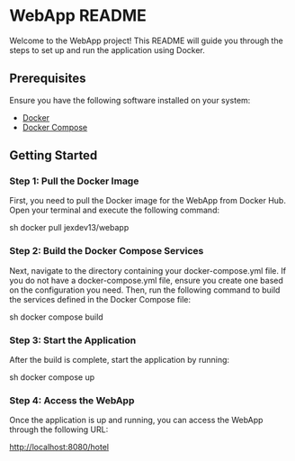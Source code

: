 # WebApp README

Welcome to the WebApp project! This README will guide you through the steps to set up and run the application using Docker.

## Prerequisites

Ensure you have the following software installed on your system:

- [Docker](https://docs.docker.com/get-docker/)
- [Docker Compose](https://docs.docker.com/compose/install/)

## Getting Started

### Step 1: Pull the Docker Image

First, you need to pull the Docker image for the WebApp from Docker Hub. Open your terminal and execute the following command:

sh
docker pull jexdev13/webapp


### Step 2: Build the Docker Compose Services

Next, navigate to the directory containing your docker-compose.yml file. If you do not have a docker-compose.yml file, ensure you create one based on the configuration you need. Then, run the following command to build the services defined in the Docker Compose file:

sh
docker compose build


### Step 3: Start the Application

After the build is complete, start the application by running:

sh
docker compose up


### Step 4: Access the WebApp

Once the application is up and running, you can access the WebApp through the following URL:

[http://localhost:8080/hotel](http://localhost:8080/hotel)
